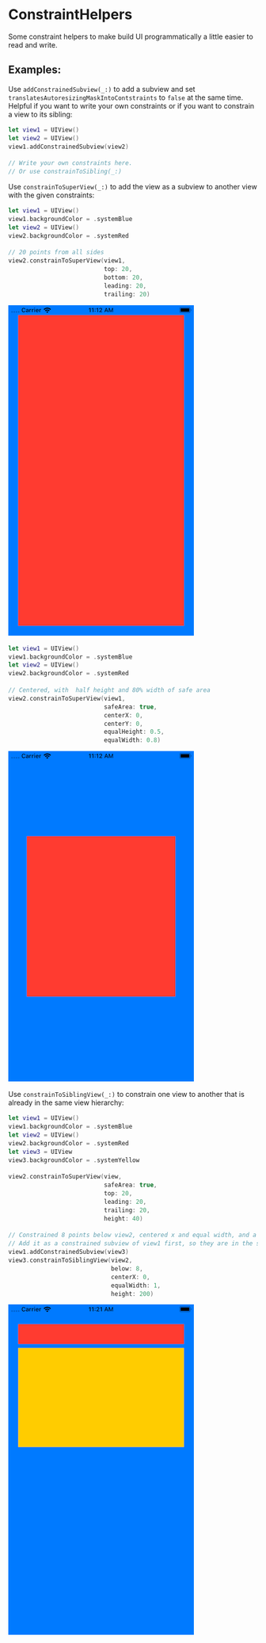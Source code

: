 # ConstraintHelpers

Some constraint helpers to make build UI programmatically a little easier to read and write.

## Examples:

Use `addConstrainedSubview(_:)` to add a subview and set `translatesAutoresizingMaskIntoContstraints` to `false` at the same time. Helpful if you want to write your own constraints or if you want to constrain a view to its sibling:
```swift
let view1 = UIView()
let view2 = UIView()
view1.addConstrainedSubview(view2)

// Write your own constraints here.
// Or use constrainToSibling(_:)
```

Use `constrainToSuperView(_:)` to add the view as a subview to another view with the given constraints:
```swift
let view1 = UIView()
view1.backgroundColor = .systemBlue
let view2 = UIView()
view2.backgroundColor = .systemRed

// 20 points from all sides
view2.constrainToSuperView(view1,
                           top: 20,
                           bottom: 20,
                           leading: 20,
                           trailing: 20)
```
![Constrained 20 points on all sides](/Resources/Images/2019-09-29-twenty-points.png)

```swift
let view1 = UIView()
view1.backgroundColor = .systemBlue
let view2 = UIView()
view2.backgroundColor = .systemRed
                           
// Centered, with  half height and 80% width of safe area
view2.constrainToSuperView(view1,
                           safeArea: true,
                           centerX: 0,
                           centerY: 0,
                           equalHeight: 0.5,
                           equalWidth: 0.8)
```
![Constrained centered with half height and eighty percent width](/Resources/Images/2019-09-29-centered.png)

Use `constrainToSiblingView(_:)` to constrain one view to another that is already in the same view hierarchy:
```swift
let view1 = UIView()
view1.backgroundColor = .systemBlue
let view2 = UIView()
view2.backgroundColor = .systemRed
let view3 = UIView
view3.backgroundColor = .systemYellow

view2.constrainToSuperView(view,
                           safeArea: true,
                           top: 20,
                           leading: 20,
                           trailing: 20,
                           height: 40)

// Constrained 8 points below view2, centered x and equal width, and a height of 200
// Add it as a constrained subview of view1 first, so they are in the same view hierarchy
view1.addConstrainedSubview(view3)
view3.constrainToSiblingView(view2,
                             below: 8,
                             centerX: 0,
                             equalWidth: 1,
                             height: 200)

```
![Constrained one to the other](/Resources/Images/2019-09-29-below.png)
